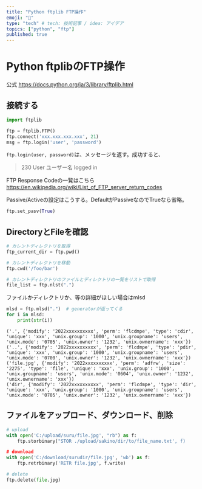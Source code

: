 ```yaml
---
title: "Python ftplib FTP操作"
emoji: "👻"
type: "tech" # tech: 技術記事 / idea: アイデア
topics: ["python", "ftp"]
published: true
---
```

# Python ftplibのFTP操作
公式
https://docs.python.org/ja/3/library/ftplib.html

## 接続する
~~~python
import ftplib

ftp = ftplib.FTP()
ftp.connect('xxx.xxx.xxx.xxx', 21)
msg = ftp.login('user', 'password')
~~~
`ftp.login(user, password)`は、メッセージを返す。成功すると、
>230 User ユーザー名 logged in

FTP Response Codeの一覧はこちら
https://en.wikipedia.org/wiki/List_of_FTP_server_return_codes

Passive/Activeの設定はこうする。DefaultがPassiveなのでTrueなら省略。
~~~python
ftp.set_pasv(True)
~~~

## DirectoryとFileを確認
~~~python
# カレントディレクトリを取得
ftp_current_dir = ftp.pwd()

# カレントディレクトリを移動
ftp.cwd('/foo/bar')

# カレントディレクトリのファイルとディレクトリの一覧をリストで取得
file_list = ftp.nlst(".")
~~~
ファイルかディレクトリか、等の詳細がほしい場合はmlsd
~~~python
mlsd = ftp.mlsd(".")  # generatorが返ってくる
for i in mlsd:
    print(str(i))
~~~
~~~
('.', {'modify': '2022xxxxxxxxxx', 'perm': 'flcdmpe', 'type': 'cdir', 'unique': 'xxx', 'unix.group': '1000', 'unix.groupname': 'users', 'unix.mode': '0705', 'unix.owner': '1232', 'unix.ownername': 'xxx'})     
('..', {'modify': '2022xxxxxxxxxx', 'perm': 'flcdmpe', 'type': 'pdir', 'unique': 'xxx', 'unix.group': '1000', 'unix.groupname': 'users', 'unix.mode': '0700', 'unix.owner': '1232', 'unix.ownername': 'xxx'})    
('file.jpg', {'modify': '2022xxxxxxxxxx', 'perm': 'adfrw', 'size': '2275', 'type': 'file', 'unique': 'xxx', 'unix.group': '1000', 'unix.groupname': 'users', 'unix.mode': '0604', 'unix.owner': '1232', 'unix.ownername': 'xxx'})
('dir', {'modify': '2022xxxxxxxxxx', 'perm': 'flcdmpe', 'type': 'dir', 'unique': 'xxx', 'unix.group': '1000', 'unix.groupname': 'users', 'unix.mode': '0705', 'unix.owner': '1232', 'unix.ownername': 'xxx'})
~~~

## ファイルをアップロード、ダウンロード、削除
~~~python
# upload
with open('C:/upload/suru/file.jpg', "rb") as f:
    ftp.storbinary("STOR ./upload/sakino/dir/to/file_name.txt', f)

# download
with open('C:/download/surudir/file.jpg', 'wb') as f:
    ftp.retrbinary('RETR file.jpg', f.write)

# delete
ftp.delete(file.jpg)
~~~
